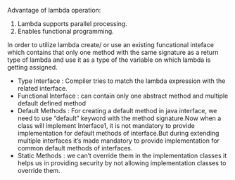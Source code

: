 
Advantage of lambda operation:
1) Lambda supports parallel processing.
2) Enables functional programming.

In order to utilize lambda create/ or use an existing funcational inteface which contains that only one method with the same signature as a return type of lambda and use it as a type of the variable on which lambda is getting assigned.
 
 * Type Interface : Compiler tries to match the lambda expression with the related interface.
 * Functional Interface : can contain only one abstract method and multiple default defined method
 * Default Methods : For creating a default method in java interface, we need to use “default” keyword with the method signature.Now when a class will implement Interface1, it is not mandatory to provide implementation for default methods of interface.But during extending multiple interfaces it’s made mandatory to provide implementation for common default methods of interfaces.
 * Static Methods : we can’t override them in the implementation classes it helps us in providing security by not allowing implementation classes to override them.
